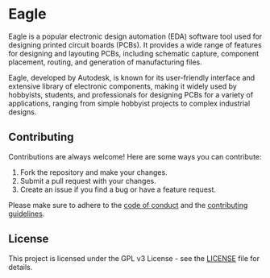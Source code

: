 # Eagle
Eagle is a popular electronic design automation (EDA) software tool used for designing printed circuit boards (PCBs). It provides a wide range of features for designing and layouting PCBs, including schematic capture, component placement, routing, and generation of manufacturing files.

Eagle, developed by Autodesk, is known for its user-friendly interface and extensive library of electronic components, making it widely used by hobbyists, students, and professionals for designing PCBs for a variety of applications, ranging from simple hobbyist projects to complex industrial designs.

## Contributing

Contributions are always welcome! Here are some ways you can contribute:

1. Fork the repository and make your changes. 
2. Submit a pull request with your changes.
3. Create an issue if you find a bug or have a feature request.

Please make sure to adhere to the [code of conduct](CODE_OF_CONDUCT.md) and the [contributing guidelines](CONTRIBUTING.md).

## License

This project is licensed under the GPL v3 License - see the [LICENSE](LICENSE) file for details.
